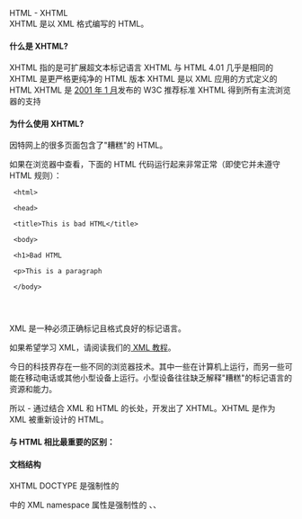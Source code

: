  HTML - XHTML  
XHTML 是以 XML 格式编写的 HTML。

 

#### 什么是 XHTML?

 
XHTML 指的是可扩展超文本标记语言
 XHTML 与 HTML 4.01 几乎是相同的
 XHTML 是更严格更纯净的 HTML 版本
 XHTML 是以 XML 应用的方式定义的 HTML
 XHTML 是 [2001 年 1 月](http://www.w3cschool.cc/w3c/w3c-xhtml.html)发布的 W3C 推荐标准
 XHTML 得到所有主流浏览器的支持
 


#### 为什么使用 XHTML?

 因特网上的很多页面包含了"糟糕"的 HTML。

 如果在浏览器中查看，下面的 HTML 代码运行起来非常正常（即使它并未遵守 HTML 规则）：

 
```
 <html>

 <head>

 <title>This is bad HTML</title>

 <body>

 <h1>Bad HTML

 <p>This is a paragraph

 </body>




```
 XML 是一种必须正确标记且格式良好的标记语言。

 如果希望学习 XML，请阅读我们的[ XML 教程](http://www.w3cschool.cc/xml/xml-tutorial.html)。

 今日的科技界存在一些不同的浏览器技术。其中一些在计算机上运行，而另一些可能在移动电话或其他小型设备上运行。小型设备往往缺乏解释"糟糕"的标记语言的资源和能力。

 所以 - 通过结合 XML 和 HTML 的长处，开发出了 XHTML。XHTML 是作为 XML 被重新设计的 HTML。

 

#### 与 HTML 相比最重要的区别：

 
#### 文档结构

 
XHTML DOCTYPE 是强制性的

 <html> 中的 XML namespace 属性是强制性的

 <html>、<head>、<title> 以及 <body> 也是强制性的

 

#### 元素语法

 
XHTML 元素必须正确嵌套

 XHTML 元素必须始终关闭

 XHTML 元素必须小写

 XHTML 文档必须有一个根元素

 

#### 属性语法

 
XHTML 属性必须使用小写

 XHTML 属性值必须用引号包围

 XHTML 属性最小化也是禁止的

 


#### <!DOCTYPE ....>是强制性的

 XHTML 文档必须进行 XHTML 文档类型声明（XHTML DOCTYPE declaration）。

 您可以在 W3School 的标签参考手册中找到完整的 [XHTML 文档类型。](http://www.w3cschool.cc/tags/tag-doctype.html)

 <html>, <head>, <title>, 和 <body> 元素也必须存在，并且必须使用 <html> 中的 xmlns 属性为文档规定 xml 命名空间。

 下面的例子展示了带有最少的必需标签的 XHTML 文档：

 
```
 <!DOCTYPE html PUBLIC "-//W3C//DTD XHTML 1.0 Transitional//EN"

 "http://www.w3.org/TR/xhtml1/DTD/xhtml1-transitional.dtd">



 <html xmlns="http://www.w3.org/1999/xhtml">



 <head>

 <title>Title of document</title>

 </head>



 <body>

...... 

 </body>



 </html>




```
 



#### XHTML 元素必须合理嵌套

 在 HTML 中，一些元素可以不互相嵌套，像这样：

 
```
 <b><i>This text is bold and italic</b></i>




```
 在 XHTML 中，所有的元素都必须互相合理地嵌套，像这样：

 
```
 <b><i>This text is bold and italic</i></b>




```
 



#### XHTML 元素必须有关闭标签

 错误示例：

 
```
 <p>This is a paragraph

 <p>This is another paragraph




```
 正确示例：

 
```
 <p>This is a paragraph</p>

 <p>This is another paragraph</p>




```
 



#### 空元素必须包含关闭标签

 错误示例：

 
```
 A break: <br>

 A horizontal rule: <hr>

 An image: <img src="http://www.w3cschool.cc/html/happy.gif" alt="Happy face">




```
 正确示例：

 
```
 A break: <br />

 A horizontal rule: <hr />

 An image: <img src="http://www.w3cschool.cc/html/happy.gif" alt="Happy face" />




```
 



#### XHTML 元素必须是小写

 错误示例:

 
```
 <BODY>

 <P>This is a paragraph</P>

 </BODY>




```
 正确示例：

 
```
 <body>

 <p>This is a paragraph</p>

 </body>




```
 



#### 属性名称必须是小写

 错误示例：

 
```
 <table WIDTH="100%">




```
 正确示例:

 
```
 <table width="100%">




```
 



#### 属性值必须有引号

 错误示例：

 
```
 <table width=100%>




```
 正确示例：

 
```
 <table width="100%">




```
 



#### 不允许属性简写

 错误示例：

 
```
 <input checked>

 <input readonly>

 <input disabled>

 <option selected>




```
 正确示例：

 
```
 <input checked="checked">

 <input readonly="readonly">

 <input disabled="disabled">

 <option selected="selected">




```
 



#### 如何将 HTML 转换为 XHTML

 
添加一个 XHTML <!DOCTYPE> 到你的网页中
 添加 xmlns 属性添加到每个页面的html元素中。 
 改变所有的元素为小写
 关闭所有的空元素
 修改所有的属性名称为小写
 所有属性值添加引号
 


#### 使用 W3C 验证器来测试你的 XHTML

  请在下面的输入框中输入您的网址：

 

 
  

